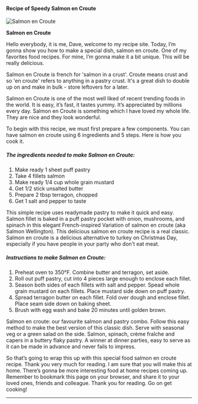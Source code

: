             

#### Recipe of Speedy Salmon en Croute

![Salmon en Croute](https://img-global.cpcdn.com/recipes/5998448674340864/751x532cq70/salmon-en-croute-recipe-main-photo.jpg)

**Salmon en Croute**

Hello everybody, it is me, Dave, welcome to my recipe site. Today, I’m gonna show you how to make a special dish, salmon en croute. One of my favorites food recipes. For mine, I’m gonna make it a bit unique. This will be really delicious.

Salmon en Croute is french for 'salmon in a crust'. Croute means crust and so 'en croute' refers to anything in a pastry crust. It's a great dish to double up on and make in bulk - store leftovers for a later.

Salmon en Croute is one of the most well liked of recent trending foods in the world. It is easy, it’s fast, it tastes yummy. It’s appreciated by millions every day. Salmon en Croute is something which I have loved my whole life. They are nice and they look wonderful.

To begin with this recipe, we must first prepare a few components. You can have salmon en croute using 6 ingredients and 5 steps. Here is how you cook it.

##### The ingredients needed to make Salmon en Croute:

1.  Make ready 1 sheet puff pastry
2.  Take 4 fillets salmon
3.  Make ready 1/4 cup whole grain mustard
4.  Get 1/2 stick unsalted butter
5.  Prepare 2 tbsp terragon, chopped
6.  Get 1 salt and pepper to taste

This simple recipe uses readymade pastry to make it quick and easy. Salmon fillet is baked in a puff pastry pocket with onion, mushrooms, and spinach in this elegant French-inspired Variation of salmon en croute (aka Salmon Wellington). This delicious salmon en croute recipe is a real classic. Salmon en croute is a delicious alternative to turkey on Christmas Day, especially if you have people in your party who don't eat meat.

##### Instructions to make Salmon en Croute:

1.  Preheat oven to 350°F. Combine butter and terragon, set aside.
2.  Roll out puff pastry, cut into 4 pieces large enough to enclose each fillet.
3.  Season both sides of each fillets with salt and pepper. Spead whole grain mustard on each fillets. Place mustard side down on puff pastry.
4.  Spread terragon butter on each fillet. Fold over dough and enclose fillet. Place seam side down on baking sheet.
5.  Brush with egg wash and bake 20 minutes until golden brown.

Salmon en croute: our favourite salmon and pastry combo. Follow this easy method to make the best version of this classic dish. Serve with seasonal veg or a green salad on the side. Salmon, spinach, crème fraîche and capers in a buttery flaky pastry. A winner at dinner parties, easy to serve as it can be made in advance and never fails to impress.

So that’s going to wrap this up with this special food salmon en croute recipe. Thank you very much for reading. I am sure that you will make this at home. There’s gonna be more interesting food at home recipes coming up. Remember to bookmark this page on your browser, and share it to your loved ones, friends and colleague. Thank you for reading. Go on get cooking!

* * *